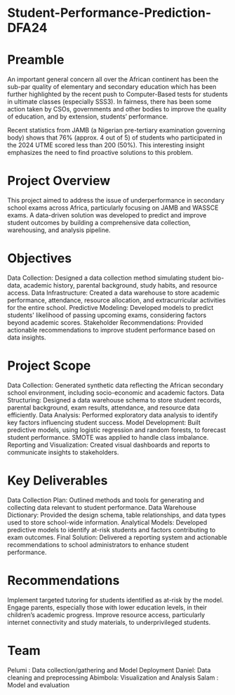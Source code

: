 # Student-Performance-Prediction-DFA24

# Preamble

An important general concern all over the African continent has been the sub-par quality of elementary and secondary education which has been further highlighted by the recent push to Computer-Based tests for students in ultimate classes (especially SSS3). In fairness, there has been some action taken by CSOs, governments and other bodies to improve the quality of education, and by extension, students’ performance. 

Recent statistics from JAMB (a Nigerian pre-tertiary examination governing body) shows that 76% (approx. 4 out of 5) of students who participated in the 2024 UTME scored less than 200 (50%). This interesting insight emphasizes the need to find proactive solutions to this problem. 


# Project Overview

This project aimed to address the issue of underperformance in secondary school exams across Africa, particularly focusing on JAMB and WASSCE exams. A data-driven solution was developed to predict and improve student outcomes by building a comprehensive data collection, warehousing, and analysis pipeline.

# Objectives
Data Collection: Designed a data collection method simulating student bio-data, academic history, parental background, study habits, and resource access.
Data Infrastructure: Created a data warehouse to store academic performance, attendance, resource allocation, and extracurricular activities for the entire school.
Predictive Modeling: Developed models to predict students' likelihood of passing upcoming exams, considering factors beyond academic scores.
Stakeholder Recommendations: Provided actionable recommendations to improve student performance based on data insights.
# Project Scope
Data Collection: Generated synthetic data reflecting the African secondary school environment, including socio-economic and academic factors.
Data Structuring: Designed a data warehouse schema to store student records, parental background, exam results, attendance, and resource data efficiently.
Data Analysis: Performed exploratory data analysis to identify key factors influencing student success.
Model Development: Built predictive models, using logistic regression and random forests, to forecast student performance. SMOTE was applied to handle class imbalance.
Reporting and Visualization: Created visual dashboards and reports to communicate insights to stakeholders.
# Key Deliverables
Data Collection Plan: Outlined methods and tools for generating and collecting data relevant to student performance.
Data Warehouse Dictionary: Provided the design schema, table relationships, and data types used to store school-wide information.
Analytical Models: Developed predictive models to identify at-risk students and factors contributing to exam outcomes.
Final Solution: Delivered a reporting system and actionable recommendations to school administrators to enhance student performance.
# Recommendations
Implement targeted tutoring for students identified as at-risk by the model.
Engage parents, especially those with lower education levels, in their children’s academic progress.
Improve resource access, particularly internet connectivity and study materials, to underprivileged students.
# Team
Pelumi : Data collection/gathering and Model Deployment
Daniel: Data cleaning and preprocessing
Abimbola: Visualization and Analysis
Salam : Model and evaluation
